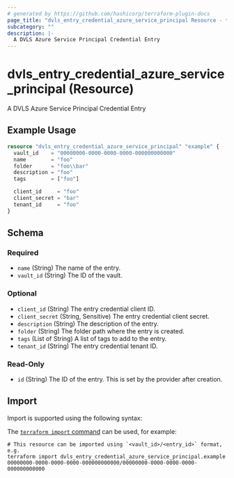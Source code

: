 ```yaml
---
# generated by https://github.com/hashicorp/terraform-plugin-docs
page_title: "dvls_entry_credential_azure_service_principal Resource - terraform-provider-dvls"
subcategory: ""
description: |-
  A DVLS Azure Service Principal Credential Entry
---
```


# dvls_entry_credential_azure_service_principal (Resource)

A DVLS Azure Service Principal Credential Entry

## Example Usage

```terraform
resource "dvls_entry_credential_azure_service_principal" "example" {
  vault_id    = "00000000-0000-0000-0000-000000000000"
  name        = "foo"
  folder      = "foo\\bar"
  description = "foo"
  tags        = ["foo"]

  client_id     = "foo"
  client_secret = "bar"
  tenant_id     = "foo"
}
```

<!-- schema generated by tfplugindocs -->
## Schema

### Required

- `name` (String) The name of the entry.
- `vault_id` (String) The ID of the vault.

### Optional

- `client_id` (String) The entry credential client ID.
- `client_secret` (String, Sensitive) The entry credential client secret.
- `description` (String) The description of the entry.
- `folder` (String) The folder path where the entry is created.
- `tags` (List of String) A list of tags to add to the entry.
- `tenant_id` (String) The entry credential tenant ID.

### Read-Only

- `id` (String) The ID of the entry. This is set by the provider after creation.

## Import

Import is supported using the following syntax:

The [`terraform import` command](https://developer.hashicorp.com/terraform/cli/commands/import) can be used, for example:

```shell
# This resource can be imported using `<vault_id>/<entry_id>` format, e.g.
terraform import dvls_entry_credential_azure_service_principal.example 00000000-0000-0000-0000-000000000000/00000000-0000-0000-0000-000000000000
```

